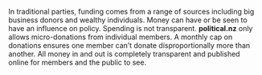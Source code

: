 In traditional parties, funding comes from a range of sources including big business donors and wealthy individuals. Money can have or be seen to have an influence on policy. Spending is not transparent. **political.nz** only allows micro-donations from individual members. A monthly cap on donations ensures one member can’t donate disproportionally more than another. All money in and out is completely transparent and published online for members and the public to see.